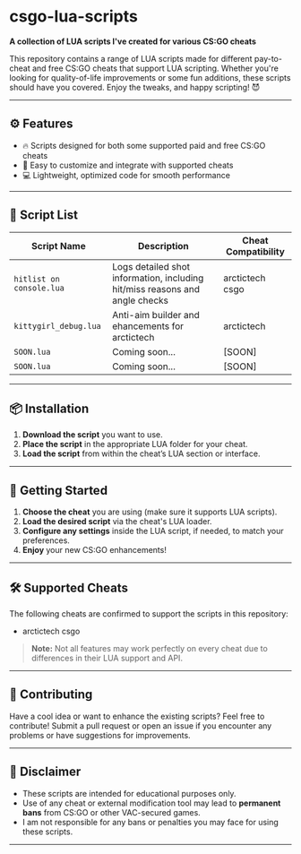 # csgo-lua-scripts

**A collection of LUA scripts I've created for various CS:GO cheats**  

This repository contains a range of LUA scripts made for different pay-to-cheat and free CS:GO cheats that support LUA scripting. Whether you're looking for quality-of-life improvements or some fun additions, these scripts should have you covered. Enjoy the tweaks, and happy scripting! 😈

---

## ⚙️ Features
- 🔥 Scripts designed for both some supported paid and free CS:GO cheats
- 🧩 Easy to customize and integrate with supported cheats
- 💻 Lightweight, optimized code for smooth performance

---

## 📁 Script List
| Script Name            | Description                                                | Cheat Compatibility            |
| ---------------------- | ---------------------------------------------------------- | ------------------------------ |
| `hitlist on console.lua`| Logs detailed shot information, including hit/miss reasons and angle checks | arctictech csgo   |
| `kittygirl_debug.lua`   | Anti-aim builder and ehancements for arctictech | arctictech                         |
| `SOON.lua`               | Coming soon...                                            | [SOON]                         |
| `SOON.lua`               | Coming soon...                                            | [SOON]                         |


---

## 📦 Installation
1. **Download the script** you want to use.
2. **Place the script** in the appropriate LUA folder for your cheat.
3. **Load the script** from within the cheat’s LUA section or interface.

---

## 🚀 Getting Started
1. **Choose the cheat** you are using (make sure it supports LUA scripts).
2. **Load the desired script** via the cheat's LUA loader.
3. **Configure any settings** inside the LUA script, if needed, to match your preferences.
4. **Enjoy** your new CS:GO enhancements! 

---

## 🛠️ Supported Cheats
The following cheats are confirmed to support the scripts in this repository:
- arctictech csgo

> **Note:** Not all features may work perfectly on every cheat due to differences in their LUA support and API. 

---

## 💬 Contributing
Have a cool idea or want to enhance the existing scripts? Feel free to contribute! Submit a pull request or open an issue if you encounter any problems or have suggestions for improvements.

---

## 📄 Disclaimer
- These scripts are intended for educational purposes only.
- Use of any cheat or external modification tool may lead to **permanent bans** from CS:GO or other VAC-secured games.
- I am not responsible for any bans or penalties you may face for using these scripts.

---

